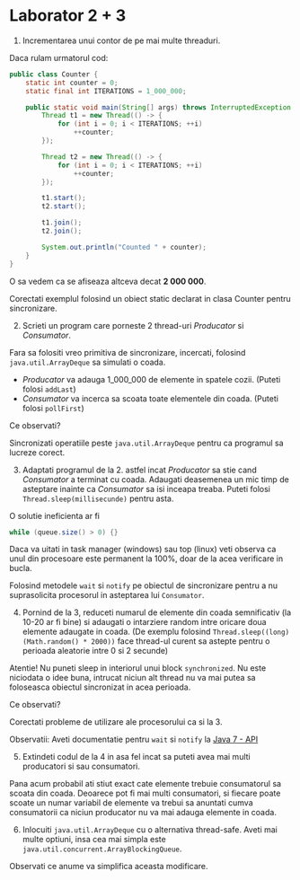 # Laborator 2 + 3

1. Incrementarea unui contor de pe mai multe threaduri.

Daca rulam urmatorul cod:
```java
public class Counter {
    static int counter = 0;
    static final int ITERATIONS = 1_000_000;

    public static void main(String[] args) throws InterruptedException {
        Thread t1 = new Thread(() -> {
            for (int i = 0; i < ITERATIONS; ++i)
                ++counter;
        });

        Thread t2 = new Thread(() -> {
            for (int i = 0; i < ITERATIONS; ++i)
                ++counter;
        });

        t1.start();
        t2.start();

        t1.join();
        t2.join();

        System.out.println("Counted " + counter);
    }
}
```

O sa vedem ca se afiseaza altceva decat **2 000 000**. 

Corectati exemplul folosind un obiect static declarat in clasa Counter pentru sincronizare. 

2. Scrieti un program care porneste 2 thread-uri *Producator* si *Consumator*. 

Fara sa folositi vreo primitiva de sincronizare, incercati, folosind `java.util.ArrayDeque` sa simulati o coada. 

- *Producator* va adauga 1\_000\_000 de elemente in spatele cozii. (Puteti folosi `addLast`)
- *Consumator* va incerca sa scoata toate elementele din coada. (Puteti folosi `pollFirst`)

Ce observati?

Sincronizati operatiile peste `java.util.ArrayDeque` pentru ca programul sa lucreze corect.

3. Adaptati programul de la 2. astfel incat *Producator* sa stie cand *Consumator* a terminat cu coada.
Adaugati deasemenea un mic timp de asteptare inainte ca *Consumator* sa isi inceapa treaba.
Puteti folosi `Thread.sleep(millisecunde)` pentru asta.

O solutie ineficienta ar fi 
```java
while (queue.size() > 0) {}
```

Daca va uitati in task manager (windows) sau top (linux) veti observa ca unul din procesoare este permanent la 100%, 
doar de la acea verificare in bucla.

Folosind metodele `wait` si `notify` pe obiectul de sincronizare pentru a nu suprasolicita procesorul in asteptarea lui `Consumator`.

4. Pornind de la 3, reduceti numarul de elemente din coada semnificativ (la 10-20 ar fi bine) si adaugati o intarziere random intre 
oricare doua elemente adaugate in coada. (De exemplu folosind `Thread.sleep((long)(Math.random() * 2000))` face thread-ul curent sa astepte pentru 
o perioada aleatorie intre 0 si 2 secunde)

Atentie! Nu puneti sleep in interiorul unui block `synchronized`. Nu este niciodata o idee buna, intrucat niciun alt thread nu va mai putea sa foloseasca 
obiectul sincronizat in acea perioada.

Ce observati? 

Corectati probleme de utilizare ale procesorului ca si la 3.


Observatii: Aveti documentatie pentru `wait` si `notify` la [Java 7 - API](https://docs.oracle.com/javase/7/docs/api/java/lang/Object.html#wait())

5. Extindeti codul de la 4 in asa fel incat sa puteti avea mai multi producatori si sau consumatori.

Pana acum probabil ati stiut exact cate elemente trebuie consumatorul sa scoata din coada. 
Deoarece pot fi mai multi consumatori, si fiecare poate scoate un numar variabil de elemente va trebui sa anuntati cumva consumatorii ca niciun producator 
nu va mai adauga elemente in coada.

6. Inlocuiti `java.util.ArrayDeque` cu o alternativa thread-safe. Aveti mai multe optiuni, insa cea mai simpla este `java.util.concurrent.ArrayBlockingQueue`.

Observati ce anume va simplifica aceasta modificare.
